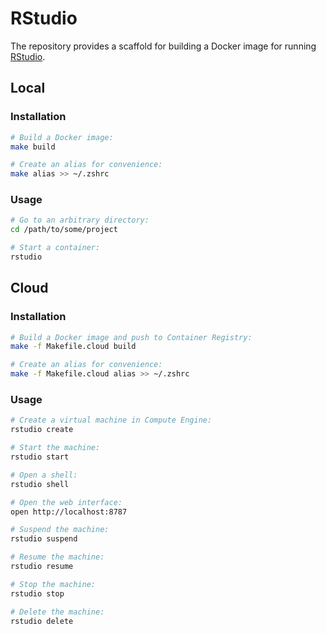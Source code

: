 # RStudio

The repository provides a scaffold for building a Docker image for running
[RStudio].

## Local

### Installation

```sh
# Build a Docker image:
make build

# Create an alias for convenience:
make alias >> ~/.zshrc
```

### Usage

```sh
# Go to an arbitrary directory:
cd /path/to/some/project

# Start a container:
rstudio
```

## Cloud

### Installation

```sh
# Build a Docker image and push to Container Registry:
make -f Makefile.cloud build

# Create an alias for convenience:
make -f Makefile.cloud alias >> ~/.zshrc
```

### Usage

```sh
# Create a virtual machine in Compute Engine:
rstudio create

# Start the machine:
rstudio start

# Open a shell:
rstudio shell

# Open the web interface:
open http://localhost:8787

# Suspend the machine:
rstudio suspend

# Resume the machine:
rstudio resume

# Stop the machine:
rstudio stop

# Delete the machine:
rstudio delete
```

[RStudio]: https://www.rstudio.com/
